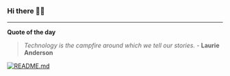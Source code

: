 ### Hi there 👋🏻


---

**Quote of the day**

> *Technology is the campfire around which we tell our stories.* - **Laurie Anderson** 

[![README.md](https://github.com/marcolovazzano/marcolovazzano/actions/workflows/readme.yml/badge.svg?branch=main)](https://github.com/marcolovazzano/marcolovazzano/actions/workflows/readme.yml)
